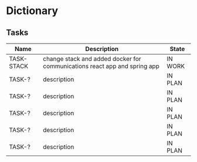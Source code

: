 # Dictionary
 
## Tasks

| Name | Description | State |
| ------ | ------ | ------ |
| TASK-STACK | change stack and added docker for communications react app and spring app | IN WORK |
| TASK-? | description | IN PLAN |
| TASK-? | description | IN PLAN |
| TASK-? | description | IN PLAN |
| TASK-? | description | IN PLAN |
| TASK-? | description | IN PLAN |

